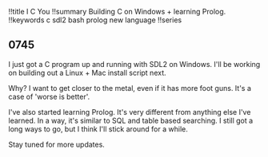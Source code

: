 !!title I C You
!!summary Building C on Windows + learning Prolog.
!!keywords c sdl2 bash prolog new language
!!series

## 0745

I just got a C program up and running with SDL2 on Windows. I'll be working on building out a Linux + Mac install script next. 

Why? I want to get closer to the metal, even if it has more foot guns. It's a case of 'worse is better'.

I've also started learning Prolog. It's very different from anything else I've learned. In a way, it's similar to SQL and table based searching. I still got a long ways to go, but I think I'll stick around for a while.

Stay tuned for more updates.
